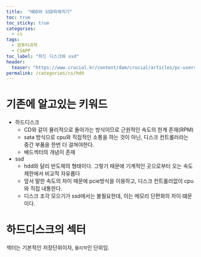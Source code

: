```yaml
---
title:  "HDD와 SSD파헤치기"
toc: true
toc_sticky: true
categories:
  - cs
tags:
  - 컴퓨터과학
  - CSAPP
toc_label: "하드 디스크와 ssd"
header:
  teaser: "https://www.crucial.kr/content/dam/crucial/articles/pc-users/why-is-my-laptop-so-slow-/hard-disk-drive.jpg.transform/large-jpg/img.jpg"
permalink: /categories/cs/hdd
---
```

# 기존에 알고있는 키워드
- 하드디스크<br>
    - CD와 같이 물리적으로 돌아가는 방식이므로 근원적인 속도의 한계 존재(RPM)<br>
    - sata 방식으로 cpu와 직접적인 소통을 하는 것이 아닌, 디스크 컨트롤러라는 중간 부품을 한번 더 걸쳐야한다.<br>
    - 배드섹터의 개념이 존재
- ssd<br>
    - hdd와 달리 반도체의 형태이다. 그렇기 때문에 기계적인 곳으로부터 오는 속도제한에서 비교적 자유롭다<br>
    - 앞서 말한 속도의 차이 때문에 pcie방식을 이용하고, 디스크 컨트롤러없이 cpu와 직접 내통한다.<br>
    - 디스크 조각 모으기가 ssd에서는 불필요한데, 이는 메모리 단편화의 차이 떄문이다.
# 하드디스크의 섹터
섹터는 기본적인 저장단위이자, `물리적`인 단위임.<br>
